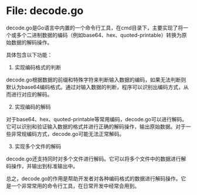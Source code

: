 # File: decode.go

decode.go是Go语言中内置的一个命令行工具，在cmd目录下，主要实现了将一个或多个二进制数据的编码（例如base64、hex、quoted-printable）转换为原始数据的解码操作。

具体包含以下功能：

1. 实现编码格式的判断

decode.go根据数据的前缀和特殊字符来判断输入数据的编码，如果无法判断则默认为base64编码格式。通过对输入数据的判断，程序可以识别出编码方式，从而进行对应的解码。

2. 实现编码的解码

对于base64、hex、quoted-printable等常用编码，decode.go可以进行解码。它可以识别和验证输入数据的格式并进行正确的解码操作，输出原始数据。对于一些非常规编码方式，decode.go可能无法正常解码。

3. 实现多个文件的解码

decode.go还支持同时对多个文件进行解码。它可以将多个文件中的数据进行解码操作，并输出到标准输出中。

总之，decode.go的作用是帮助开发者对各种编码格式的数据进行解码操作。它是一个非常常用的命令行工具，在日常开发中经常会用到。

